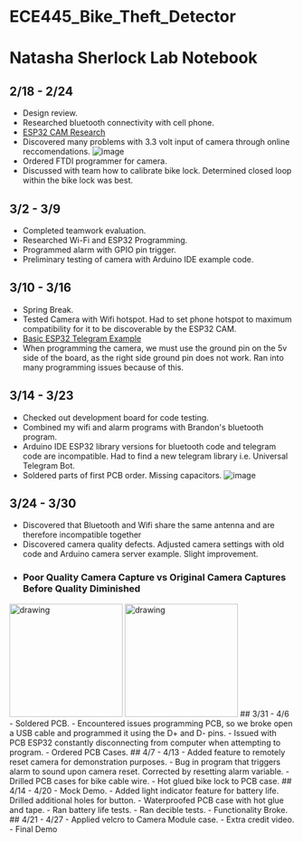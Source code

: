 # ECE445_Bike_Theft_Detector
# Natasha Sherlock Lab Notebook
## 2/18 - 2/24
- Design review.
- Researched bluetooth connectivity with cell phone.
- [ESP32 CAM Research](https://randomnerdtutorials.com/esp32-cam-ai-thinker-pinout/)
- Discovered many problems with 3.3 volt input of camera through online reccomendations.
![image](https://github.com/natasha-sherlock/ECE445_Bike_Theft_Detector/assets/156775876/11ba540a-e1da-436e-9d32-f363bf612222)
- Ordered FTDI programmer for camera.
- Discussed with team how to calibrate bike lock. Determined closed loop within the bike lock was best.
## 3/2 - 3/9
- Completed teamwork evaluation.
- Researched Wi-Fi and ESP32 Programming.
- Programmed alarm with GPIO pin trigger.
- Preliminary testing of camera with Arduino IDE example code.
## 3/10 - 3/16 
- Spring Break.
- Tested Camera with Wifi hotspot. Had to set phone hotspot to maximum compatibility for it to be discoverable by the ESP32 CAM.
- [Basic ESP32 Telegram Example](https://www.youtube.com/watch?v=v36c7-s3jvA&t=270s&ab_channel=ViralScience-ThehomeofCreativity)
- When programming the camera, we must use the ground pin on the 5v side of the board, as the right side ground pin does not work. Ran into many programming issues because of this.
## 3/14 - 3/23
- Checked out development board for code testing.
- Combined my wifi and alarm programs with Brandon's bluetooth program.  
- Arduino IDE ESP32 library versions for bluetooth code and telegram code are incompatible. Had to find a new telegram library i.e. Universal Telegram Bot.
- Soldered parts of first PCB order. Missing capacitors. 
![image](https://github.com/natasha-sherlock/ECE445_Bike_Theft_Detector/assets/156775876/6de475d4-0aa1-428e-9315-8eb3531c7928)
## 3/24 - 3/30 
- Discovered that Bluetooth and Wifi share the same antenna and are therefore incompatible together
- Discovered camera quality defects. Adjusted camera settings with old code and Arduino camera server example. Slight improvement.
-  ### Poor Quality Camera Capture vs Original Camera Captures Before Quality Diminished

 <img src="https://github.com/natasha-sherlock/ECE445_Bike_Theft_Detector/assets/156775876/2093caae-9c16-4ee8-aee6-8bf0e01d49a0" alt="drawing" width="200">
<img src="https://github.com/natasha-sherlock/ECE445_Bike_Theft_Detector/assets/156775876/36271505-35a5-44d9-821f-e741b687f039" alt="drawing" width="200">
## 3/31 - 4/6
- Soldered PCB.
- Encountered issues programming PCB, so we broke open a USB cable and programmed it using the D+ and D- pins.
-  Issued with PCB ESP32 constantly disconnecting from computer when attempting to program.
- Ordered PCB Cases.
## 4/7 - 4/13
- Added feature to remotely reset camera for demonstration purposes.
- Bug in program that triggers alarm to sound upon camera reset. Corrected by resetting alarm variable.
- Drilled PCB cases for bike cable wire.
- Hot glued bike lock to PCB case.
## 4/14 - 4/20
- Mock Demo.
- Added light indicator feature for battery life. Drilled additional holes for button.
- Waterproofed PCB case with hot glue and tape.
- Ran battery life tests.
- Ran decible tests.
- Functionality Broke.
## 4/21 - 4/27
- Applied velcro to Camera Module case.
- Extra credit video.
- Final Demo
